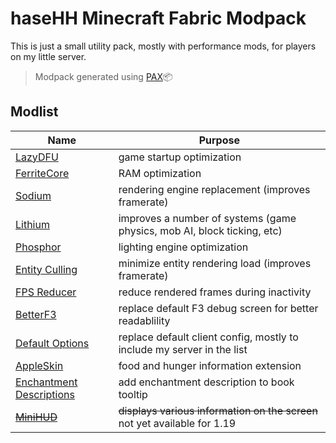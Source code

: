 # haseHH Minecraft Fabric Modpack

This is just a small utility pack, mostly with performance mods, for players on my little server.

> Modpack generated using [PAX](https://github.com/froehlichA/pax)📦

## Modlist

| Name                                                                                              | Purpose                                                                   |
| ------------------------------------------------------------------------------------------------- | ------------------------------------------------------------------------- |
| [LazyDFU](https://www.curseforge.com/minecraft/mc-mods/lazydfu)                                   | game startup optimization                                                 |
| [FerriteCore](https://www.curseforge.com/minecraft/mc-mods/ferritecore-fabric)                    | RAM optimization                                                          |
| [Sodium](https://www.curseforge.com/minecraft/mc-mods/sodium)                                     | rendering engine replacement (improves framerate)                         |
| [Lithium](https://www.curseforge.com/minecraft/mc-mods/lithium)                                   | improves a number of systems (game physics, mob AI, block ticking, etc)   |
| [Phosphor](https://www.curseforge.com/minecraft/mc-mods/phosphor)                                 | lighting engine optimization                                              |
| [Entity Culling](https://www.curseforge.com/minecraft/mc-mods/entityculling)                      | minimize entity rendering load (improves framerate)                       |
| [FPS Reducer](https://www.curseforge.com/minecraft/mc-mods/fps-reducer)                           | reduce rendered frames during inactivity                                  |
| [BetterF3](https://www.curseforge.com/minecraft/mc-mods/betterf3)                                 | replace default F3 debug screen for better readablility                   |
| [Default Options](https://www.curseforge.com/minecraft/mc-mods/default-options-fabric)            | replace default client config, mostly to include my server in the list    |
| [AppleSkin](https://www.curseforge.com/minecraft/mc-mods/appleskin)                               | food and hunger information extension                                     |
| [Enchantment Descriptions](https://www.curseforge.com/minecraft/mc-mods/enchantment-descriptions) | add enchantment description to book tooltip                               |
| ~~[MiniHUD](https://www.curseforge.com/minecraft/mc-mods/minihud)~~                               | ~~displays various information on the screen~~ not yet available for 1.19 |
